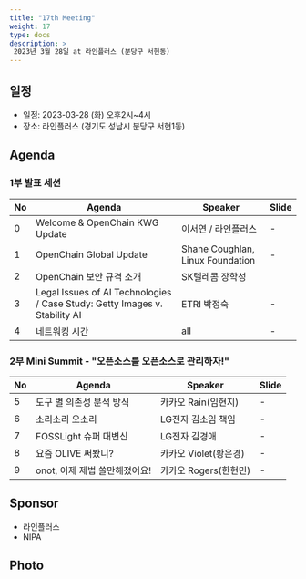 ```yaml
---
title: "17th Meeting"
weight: 17
type: docs
description: >
 2023년 3월 28일 at 라인플러스 (분당구 서현동)
---
```


## 일정

* 일정: 2023-03-28 (화) 오후2시~4시
* 장소: 라인플러스 (경기도 성남시 분당구 서현1동)

## Agenda

### 1부 발표 세션
| No | Agenda           | Speaker | Slide |
|----|-----------------|------|------|
| 0  | Welcome & OpenChain KWG Update | 이서연 / 라인플러스 | - |
| 1  | OpenChain Global Update  | 	Shane Coughlan, Linux Foundation | - |
| 2  | OpenChain 보안 규격 소개 | SK텔레콤 장학성 |
| 3  | Legal Issues of AI Technologies  / Case Study: Getty Images v. Stability AI | ETRI 박정숙 | - |
| 4  | 네트워킹 시간 | all | - |

### 2부 Mini Summit - "오픈소스를 오픈소스로 관리하자!"
| No | Agenda           | Speaker | Slide |
|----|-----------------|------|------|
| 5  | 도구 별 의존성 분석 방식 | 카카오 Rain(임현지) | - |
| 6  | 소리소리 오소리 | LG전자 김소임 책임 | - |
| 7  | FOSSLight 슈퍼 대변신 | LG전자 김경애 | - |
| 8  | 요즘 OLIVE 써봤니? | 카카오 Violet(황은경) | - |
| 9  | onot, 이제 제법 쓸만해졌어요! | 카카오 Rogers(한현민) | - |


## Sponsor
* 라인플러스
* NIPA

## Photo



